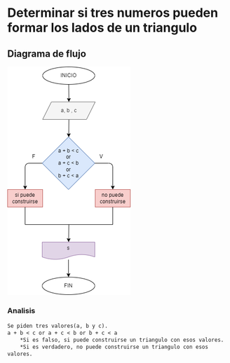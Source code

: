 # Determinar si tres numeros pueden formar los lados de un triangulo 

## Diagrama de flujo

![Diagrama de flujo](diagrama.png "Diagrama de flujo")

### Analisis

    Se piden tres valores(a, b y c).
    a + b < c or a + c < b or b + c < a
        *Si es falso, si puede construirse un triangulo con esos valores.
        *Si es verdadero, no puede construirse un triangulo con esos valores.
        

